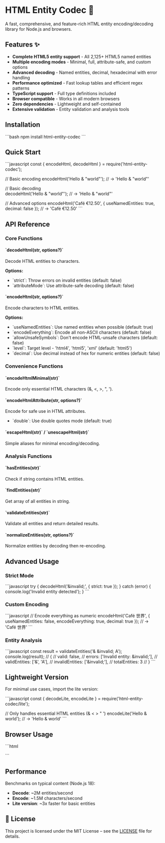 # HTML Entity Codec 🚀

A fast, comprehensive, and feature-rich HTML entity encoding/decoding library for Node.js and browsers.

## Features ✨

- **Complete HTML5 entity support** - All 2,125+ HTML5 named entities
- **Multiple encoding modes** - Minimal, full, attribute-safe, and custom options
- **Advanced decoding** - Named entities, decimal, hexadecimal with error handling
- **Performance optimized** - Fast lookup tables and efficient regex patterns
- **TypeScript support** - Full type definitions included
- **Browser compatible** - Works in all modern browsers
- **Zero dependencies** - Lightweight and self-contained
- **Extensive validation** - Entity validation and analysis tools

## Installation

\`\`\`bash
npm install html-entity-codec
\`\`\`

## Quick Start

\`\`\`javascript
const { encodeHtml, decodeHtml } = require('html-entity-codec');

// Basic encoding
encodeHtml('Hello & "world"');  // → 'Hello &amp; &quot;world&quot;'

// Basic decoding  
decodeHtml('Hello &amp; &quot;world&quot;');  // → 'Hello & "world"'

// Advanced options
encodeHtml('Café €12.50', { 
  useNamedEntities: true,
  decimal: false 
});  // → 'Caf&eacute; &euro;12.50'
\`\`\`

## API Reference

### Core Functions

#### \`decodeHtml(str, options?)\`
Decode HTML entities to characters.

**Options:**
- \`strict\`: Throw errors on invalid entities (default: false)
- \`attributeMode\`: Use attribute-safe decoding (default: false)

#### \`encodeHtml(str, options?)\`
Encode characters to HTML entities.

**Options:**
- \`useNamedEntities\`: Use named entities when possible (default: true)
- \`encodeEverything\`: Encode all non-ASCII characters (default: false)
- \`allowUnsafeSymbols\`: Don't encode HTML-unsafe characters (default: false)
- \`level\`: Target level - 'html4', 'html5', 'xml' (default: 'html5')
- \`decimal\`: Use decimal instead of hex for numeric entities (default: false)

### Convenience Functions

#### \`encodeHtmlMinimal(str)\`
Encode only essential HTML characters (&, <, >, ", ').

#### \`encodeHtmlAttribute(str, options?)\`
Encode for safe use in HTML attributes.
- \`double\`: Use double quotes mode (default: true)

#### \`escapeHtml(str)\` / \`unescapeHtml(str)\`
Simple aliases for minimal encoding/decoding.

### Analysis Functions

#### \`hasEntities(str)\`
Check if string contains HTML entities.

#### \`findEntities(str)\`
Get array of all entities in string.

#### \`validateEntities(str)\`
Validate all entities and return detailed results.

#### \`normalizeEntities(str, options?)\`
Normalize entities by decoding then re-encoding.

## Advanced Usage

### Strict Mode
\`\`\`javascript
try {
  decodeHtml('&invalid;', { strict: true });
} catch (error) {
  console.log('Invalid entity detected');
}
\`\`\`

### Custom Encoding
\`\`\`javascript
// Encode everything as numeric
encodeHtml('Café 世界', { 
  useNamedEntities: false,
  encodeEverything: true,
  decimal: true 
});
// → 'Caf&#233; &#19990;&#30028;'
\`\`\`

### Entity Analysis
\`\`\`javascript
const result = validateEntities('&amp; &invalid; &#65;');
console.log(result);
// {
//   valid: false,
//   errors: ['Invalid entity: &invalid;'],
//   validEntities: ['&amp;', '&#65;'],
//   invalidEntities: ['&invalid;'],
//   totalEntities: 3
// }
\`\`\`

## Lightweight Version

For minimal use cases, import the lite version:

\`\`\`javascript
const { decodeLite, encodeLite } = require('html-entity-codec/lite');

// Only handles essential HTML entities (&amp; &lt; &gt; &quot; &apos;)
encodeLite('Hello & world');  // → 'Hello &amp; world'
\`\`\`

## Browser Usage

\`\`\`html
<script src="https://unpkg.com/html-entity-codec/dist/html-entity-codec.min.js"></script>
<script>
  const encoded = HtmlEntityCodec.encodeHtml('Hello & world');
</script>
\`\`\`

## Performance

Benchmarks on typical content (Node.js 18):
- **Decode**: ~2M entities/second
- **Encode**: ~1.5M characters/second  
- **Lite version**: ~3x faster for basic entities
## 📖 License

This project is licensed under the MIT License – see the [LICENSE](./LICENSE) file for details.
